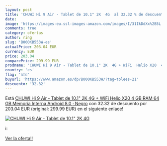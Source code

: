 ```yaml
---
layout: post
title: 'CHUWI Hi 9 Air - Tablet de 10.1" 2K  4G  al 32.32 % de descuento'
date: 
image: 'https://images-eu.ssl-images-amazon.com/images/I/31IkDdXx%2B5L._SL200_.jpg'
comments: true
category: ofertas
author: ring
slug: 'B00OKB553W-es'
actualPrice: 203.04 EUR
currency: EUR
price: 203.04
comparePrice: 299.99 EUR
prodname: 'CHUWI Hi 9 Air - Tablet de 10.1" 2K  4G + WiFi  Helio X20  4 GB RAM  64 GB Memoria Interna  Android 8.0 ; Negro'
country: 'es'
flag: '🇪🇸'
buyurl: 'https://www.amazon.es/dp/B00OKB553W/?tag=tolees-21'
descuento: '32.32'
---
```


Está [CHUWI Hi 9 Air - Tablet de 10.1" 2K  4G + WiFi  Helio X20  4 GB RAM  64 GB Memoria Interna  Android 8.0 ; Negro](https://www.amazon.es/dp/B00OKB553W/?tag=tolees-21) con 32.32 de descuento por 203.04 EUR (original: 299.99 EUR) en el siguiente enlace!

[![CHUWI Hi 9 Air - Tablet de 10.1" 2K  4G ](https://images-eu.ssl-images-amazon.com/images/I/31IkDdXx%2B5L._SL200_.jpg)](https://www.amazon.es/dp/B00OKB553W/?tag=tolees-21)

ℹ️:


[Ver la oferta!!](https://www.amazon.es/dp/B00OKB553W/?tag=tolees-21)
